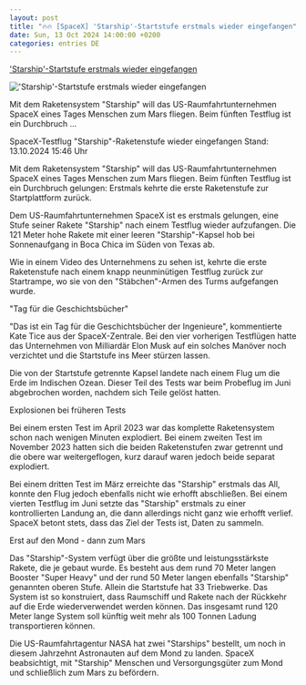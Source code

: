 ```yaml
---
layout: post
title: "🔥🔥 [SpaceX] 'Starship'-Startstufe erstmals wieder eingefangen"
date: Sun, 13 Oct 2024 14:00:00 +0200
categories: entries DE
---
```

['Starship'-Startstufe erstmals wieder eingefangen](https://www.tagesschau.de/ausland/amerika/spacex-starship-114.html)

!['Starship'-Startstufe erstmals wieder eingefangen](https://images.tagesschau.de/image/1967884d-a350-4024-92cd-0691bf932f83/AAABkoYhr0o/AAABkZLhkrw/16x9-1280/starship-104.jpg)

Mit dem Raketensystem "Starship" will das US-Raumfahrtunternehmen SpaceX eines Tages Menschen zum Mars fliegen. Beim fünften Testflug ist ein Durchbruch ...

SpaceX-Testflug "Starship"-Raketenstufe wieder eingefangen Stand: 13.10.2024 15:46 Uhr

Mit dem Raketensystem "Starship" will das US-Raumfahrtunternehmen SpaceX eines Tages Menschen zum Mars fliegen. Beim fünften Testflug ist ein Durchbruch gelungen: Erstmals kehrte die erste Raketenstufe zur Startplattform zurück.

Dem US-Raumfahrtunternehmen SpaceX ist es erstmals gelungen, eine Stufe seiner Rakete "Starship" nach einem Testflug wieder aufzufangen. Die 121 Meter hohe Rakete mit einer leeren "Starship"-Kapsel hob bei Sonnenaufgang in Boca Chica im Süden von Texas ab.

Wie in einem Video des Unternehmens zu sehen ist, kehrte die erste Raketenstufe nach einem knapp neunminütigen Testflug zurück zur Startrampe, wo sie von den "Stäbchen"-Armen des Turms aufgefangen wurde.

"Tag für die Geschichtsbücher"

"Das ist ein Tag für die Geschichtsbücher der Ingenieure", kommentierte Kate Tice aus der SpaceX-Zentrale. Bei den vier vorherigen Testflügen hatte das Unternehmen von Milliardär Elon Musk auf ein solches Manöver noch verzichtet und die Startstufe ins Meer stürzen lassen.

Die von der Startstufe getrennte Kapsel landete nach einem Flug um die Erde im Indischen Ozean. Dieser Teil des Tests war beim Probeflug im Juni abgebrochen worden, nachdem sich Teile gelöst hatten.

Explosionen bei früheren Tests

Bei einem ersten Test im April 2023 war das komplette Raketensystem schon nach wenigen Minuten explodiert. Bei einem zweiten Test im November 2023 hatten sich die beiden Raketenstufen zwar getrennt und die obere war weitergeflogen, kurz darauf waren jedoch beide separat explodiert.

Bei einem dritten Test im März erreichte das "Starship" erstmals das All, konnte den Flug jedoch ebenfalls nicht wie erhofft abschließen. Bei einem vierten Testflug im Juni setzte das "Starship" erstmals zu einer kontrollierten Landung an, die dann allerdings nicht ganz wie erhofft verlief. SpaceX betont stets, dass das Ziel der Tests ist, Daten zu sammeln.

Erst auf den Mond - dann zum Mars

Das "Starship"-System verfügt über die größte und leistungsstärkste Rakete, die je gebaut wurde. Es besteht aus dem rund 70 Meter langen Booster "Super Heavy" und der rund 50 Meter langen ebenfalls "Starship" genannten oberen Stufe. Allein die Startstufe hat 33 Triebwerke. Das System ist so konstruiert, dass Raumschiff und Rakete nach der Rückkehr auf die Erde wiederverwendet werden können. Das insgesamt rund 120 Meter lange System soll künftig weit mehr als 100 Tonnen Ladung transportieren können.

Die US-Raumfahrtagentur NASA hat zwei "Starships" bestellt, um noch in diesem Jahrzehnt Astronauten auf dem Mond zu landen. SpaceX beabsichtigt, mit "Starship" Menschen und Versorgungsgüter zum Mond und schließlich zum Mars zu befördern.

